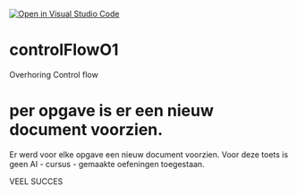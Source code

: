 [![Open in Visual Studio Code](https://classroom.github.com/assets/open-in-vscode-2e0aaae1b6195c2367325f4f02e2d04e9abb55f0b24a779b69b11b9e10269abc.svg)](https://classroom.github.com/online_ide?assignment_repo_id=17880414&assignment_repo_type=AssignmentRepo)
# controlFlowO1
Overhoring Control flow

# per opgave is er een nieuw document voorzien. 

Er werd voor elke opgave een nieuw document voorzien. 
Voor deze toets is geen AI - cursus - gemaakte oefeningen toegestaan. 

VEEL SUCCES
